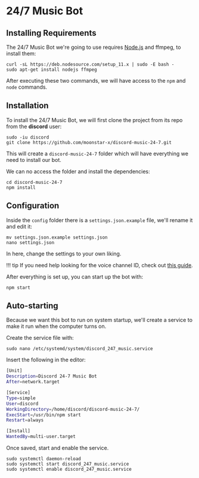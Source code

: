 # 24/7 Music Bot

## Installing Requirements

The 24/7 Music Bot we're going to use requires [Node.js](https://nodejs.org) and ffmpeg, to install them:

``` text
curl -sL https://deb.nodesource.com/setup_11.x | sudo -E bash -
sudo apt-get install nodejs ffmpeg
```

After executing these two commands, we will have access to the `npm` and `node` commands.

## Installation

To install the 24/7 Music Bot, we will first clone the project from its repo from the **discord** user:

``` text
sudo -iu discord
git clone https://github.com/moonstar-x/discord-music-24-7.git
```

This will create a `discord-music-24-7` folder which will have everything we need to install our bot.

We can no access the folder and install the dependencies:

``` text
cd discord-music-24-7
npm install
```

## Configuration

Inside the `config` folder there is a `settings.json.example` file, we'll rename it and edit it:

``` text
mv settings.json.example settings.json
nano settings.json
```

In here, change the settings to your own liking.

!!! tip
    If you need help looking for the voice channel ID, check out [this guide](https://github.com/moonstar-x/discord-downtime-notifier/wiki/Getting-User,-Channel-and-Server-IDs).

After everything is set up, you can start up the bot with:

``` text
npm start
```

## Auto-starting

Because we want this bot to run on system startup, we'll create a service to make it run when the computer turns on.

Create the service file with:

``` text
sudo nano /etc/systemd/system/discord_247_music.service
```

Insert the following in the editor:

``` bash
[Unit]
Description=Discord 24-7 Music Bot
After=network.target

[Service]
Type=simple
User=discord
WorkingDirectory=/home/discord/discord-music-24-7/
ExecStart=/usr/bin/npm start
Restart=always

[Install]
WantedBy=multi-user.target
```

Once saved, start and enable the service.

``` text
sudo systemctl daemon-reload
sudo systemctl start discord_247_music.service
sudo systemctl enable discord_247_music.service
```
